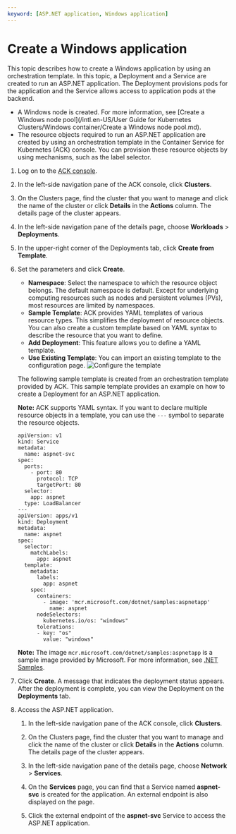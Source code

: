 ```yaml
---
keyword: [ASP.NET application, Windows application]
---
```


# Create a Windows application

This topic describes how to create a Windows application by using an orchestration template. In this topic, a Deployment and a Service are created to run an ASP.NET application. The Deployment provisions pods for the application and the Service allows access to application pods at the backend.

-   A Windows node is created. For more information, see [Create a Windows node pool](/intl.en-US/User Guide for Kubernetes Clusters/Windows container/Create a Windows node pool.md).
-   The resource objects required to run an ASP.NET application are created by using an orchestration template in the Container Service for Kubernetes \(ACK\) console. You can provision these resource objects by using mechanisms, such as the label selector.

1.  Log on to the [ACK console](https://cs.console.aliyun.com).

2.  In the left-side navigation pane of the ACK console, click **Clusters**.

3.  On the Clusters page, find the cluster that you want to manage and click the name of the cluster or click **Details** in the **Actions** column. The details page of the cluster appears.

4.  In the left-side navigation pane of the details page, choose **Workloads** \> **Deployments**.

5.  In the upper-right corner of the Deployments tab, click **Create from Template**.

6.  Set the parameters and click **Create**.

    -   **Namespace**: Select the namespace to which the resource object belongs. The default namespace is default. Except for underlying computing resources such as nodes and persistent volumes \(PVs\), most resources are limited by namespaces.
    -   **Sample Template**: ACK provides YAML templates of various resource types. This simplifies the deployment of resource objects. You can also create a custom template based on YAML syntax to describe the resource that you want to define.
    -   **Add Deployment**: This feature allows you to define a YAML template.
    -   **Use Existing Template**: You can import an existing template to the configuration page.
    ![Configure the template](https://static-aliyun-doc.oss-accelerate.aliyuncs.com/assets/img/en-US/6365359951/p41759.png)

    The following sample template is created from an orchestration template provided by ACK. This sample template provides an example on how to create a Deployment for an ASP.NET application.

    **Note:** ACK supports YAML syntax. If you want to declare multiple resource objects in a template, you can use the `---` symbol to separate the resource objects.

    ```
    apiVersion: v1
    kind: Service
    metadata:
      name: aspnet-svc
    spec:
      ports:
        - port: 80
          protocol: TCP
          targetPort: 80
      selector:
        app: aspnet
      type: LoadBalancer
    ---
    apiVersion: apps/v1
    kind: Deployment
    metadata:
      name: aspnet
    spec:
      selector:
        matchLabels:
          app: aspnet
      template:
        metadata:
          labels:
            app: aspnet
        spec:
          containers:
            - image: 'mcr.microsoft.com/dotnet/samples:aspnetapp'
              name: aspnet
          nodeSelectors:
            kubernetes.io/os: "windows"
          tolerations:
          - key: "os"
            value: "windows"
    ```

    **Note:** The image `mcr.microsoft.com/dotnet/samples:aspnetapp` is a sample image provided by Microsoft. For more information, see [.NET Samples](https://hub.docker.com/_/microsoft-dotnet-samples).

7.  Click **Create**. A message that indicates the deployment status appears. After the deployment is complete, you can view the Deployment on the **Deployments** tab.

8.  Access the ASP.NET application.

    1.  In the left-side navigation pane of the ACK console, click **Clusters**.

    2.  On the Clusters page, find the cluster that you want to manage and click the name of the cluster or click **Details** in the **Actions** column. The details page of the cluster appears.

    3.  In the left-side navigation pane of the details page, choose **Network** \> **Services**.

    4.  On the **Services** page, you can find that a Service named **aspnet-svc** is created for the application. An external endpoint is also displayed on the page.

    5.  Click the external endpoint of the **aspnet-svc** Service to access the ASP.NET application.


